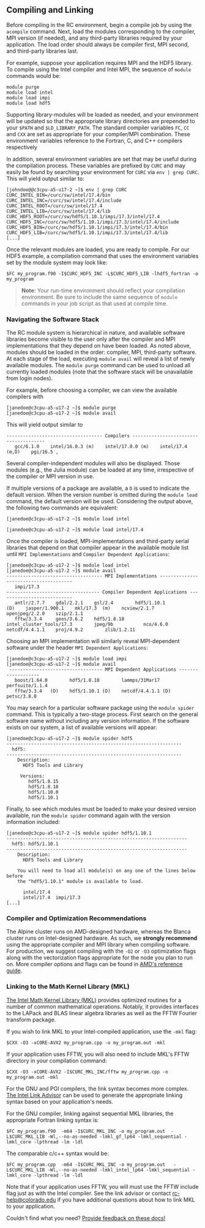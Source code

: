 ## Compiling and Linking

Before compiling in the RC environment, begin a compile job by using the `acompile` command. Next, load the modules corresponding to the compiler, MPI version (if needed), and any third-party libraries required by your application. The load order should always be compiler first, MPI second, and third-party libraries last.

For example, suppose your application requires MPI and the HDF5
library. To compile using the Intel compiler and Intel MPI, the
sequence of `module` commands would be:

```
module purge
module load intel
module load impi
module load hdf5
```

Supporting library-modules will be loaded as needed, and your
environment will be updated so that the appropriate library
directories are prepended to your `$PATH` and `$LD_LIBRARY_PATH`. The standard compiler variables `FC`, `CC` and `CXX` are set as appropriate for your compiler/MPI combination. These environment variables reference to the Fortran, C, and C++ compilers respectively

In addition, several environment variables are set that may be useful during the compilation process.  These variables are prefixed by `CURC` and may easily be found by searching your environment for `CURC` via `env | grep CURC`. This will yield output similar to:

```
[johndoe@@c3cpu-a5-u17-2 ~]$ env | grep CURC
CURC_INTEL_BIN=/curc/sw/intel/17.4/bin
CURC_INTEL_INC=/curc/sw/intel/17.4/include
CURC_INTEL_ROOT=/curc/sw/intel/17.4
CURC_INTEL_LIB=/curc/sw/intel/17.4/lib
CURC_HDF5_ROOT=/curc/sw/hdf5/1.10.1/impi/17.3/intel/17.4
CURC_HDF5_INC=/curc/sw/hdf5/1.10.1/impi/17.3/intel/17.4/include
CURC_HDF5_BIN=/curc/sw/hdf5/1.10.1/impi/17.3/intel/17.4/bin
CURC_HDF5_LIB=/curc/sw/hdf5/1.10.1/impi/17.3/intel/17.4/lib
[...]
```

Once the relevant modules are loaded, you are ready to compile. For our HDF5 example, a compilation command that uses the environment variables set by the module system may look like:

```
$FC my_program.f90 -I$CURC_HDF5_INC -L$CURC_HDF5_LIB -lhdf5_fortran -o my_program
```

> **Note:** Your run-time environment should reflect your compilation environment. Be sure to include the same sequence of `module` commands in your job script as that used at compile time.


### Navigating the Software Stack

The RC module system is hierarchical in nature, and available software libraries become visible to the user only after the compiler and MPI implementations that they depend on have been loaded. As noted above, modules should be loaded in the order: compiler, MPI, third-party software.  At each stage of the load, executing `module avail` will reveal a list of newly available modules.  The `module purge` command can be used to unload all currently loaded modules (note that the software stack will be unavailable from login nodes).

For example, before choosing a compiler, we can view the available compilers with

```
[janedoe@c3cpu-a5-u17-2 ~]$ module purge
[janedoe@c3cpu-a5-u17-2 ~]$ module avail
```

This will yield output similar to

```
----------------------------------- Compilers --------------------------------------
   gcc/6.1.0    intel/16.0.3 (m)    intel/17.0.0 (m)    intel/17.4 (m,D)    pgi/16.5 ,
```

Several compiler-independent modules will also be displayed. Those modules (e.g., the Julia module) can be loaded at any time, irrespective of the compiler or MPI version in use.

If multiple versions of a package are available, a `D` is used to indicate the default version. When the version number is omitted during the `module load` command, the default version will be used. Considering the output above, the following two commands are equivalent:

```[janedoe@c3cpu-a5-u17-2 ~]$ module load intel ```

```[janedoe@c3cpu-a5-u17-2 ~]$ module load intel/17.4 ```

Once the compiler is loaded, MPI-implementations and third-party
serial libraries that depend on that compiler appear in the available module list until `MPI Implementations` and `Compiler Dependent Applications`:

```
[janedoe@c3cpu-a5-u17-2 ~]$ module load intel
[janedoe@c3cpu-a5-u17-2 ~]$ module avail
----------------------------------- MPI Implementations --------------------------------------
   impi/17.3
---------------------------------- Compiler Dependent Applications ---------------------------
   antlr/2.7.7    gdal/2.2.1    gsl/2.4        hdf5/1.10.1              (D)    jasper/1.900.1    mkl/17.3  (m)    ncview/2.1.7      openjpeg/2.2.0    szip/2.1.1
   fftw/3.3.4     geos/3.6.2    hdf5/1.8.18    intel_cluster_tools/17.3        jpeg/9b           nco/4.6.0        netcdf/4.4.1.1    proj/4.9.2        zlib/1.2.11
```

Choosing an MPI implementation will similarly reveal MPI-dependent software under the header `MPI Dependent Applications`:

```
[janedoe@c3cpu-a5-u17-2 ~]$ module load impi
[janedoe@c3cpu-a5-u17-2 ~]$ module avail
 ---------------------------------- MPI Dependent Applications -------------------
   boost/1.64.0        hdf5/1.8.18        lammps/31Mar17        perfsuite/1.1.4
   fftw/3.3.4   (D)    hdf5/1.10.1 (D)    netcdf/4.4.1.1 (D)    petsc/3.8.0

```

You may search for a particular software package using the `module spider` command. This is typically a two-stage process. First search on the general software name without including any version information. If the software exists on our system, a list of available versions will appear:

```
[janedoe@c3cpu-a5-u17-2 ~]$ module spider hdf5
----------------------------------------------------------------
  hdf5:
----------------------------------------------------------------
    Description:
      HDF5 Tools and Library

     Versions:
        hdf5/1.8.15
        hdf5/1.8.18
        hdf5/1.10.0
        hdf5/1.10.1
```

Finally, to see which modules must be loaded to make your desired version available, run the `module spider` command again with the version information included:

```
[janedoe@c3cpu-a5-u17-2 ~]$ module spider hdf5/1.10.1
------------------------------------------------------------------
  hdf5: hdf5/1.10.1
------------------------------------------------------------------
    Description:
      HDF5 Tools and Library

    You will need to load all module(s) on any one of the lines below before
    the "hdf5/1.10.1" module is available to load.

      intel/17.4
      intel/17.4  impi/17.3
[...]
```


### Compiler and Optimization Recommendations

The Alpine cluster runs on AMD-designed hardware, whereas the Blanca cluster runs on Intel-designed hardware. As such, we **strongly recommend** using the appropriate compiler and MPI library when compiling software.  For production, we
suggest compiling with the `-O2` or `-O3` optimization flags along with the vectorization flags appropriate for the node you plan to run on. More compiler options and flags can be found in [AMD's reference guide](https://developer.amd.com/wp-content/resources/Compiler%20Options%20Quick%20Ref%20Guide%20for%20AMD%20EPYC%207xx3%20Series%20Processors.pdf). 

### Linking to the Math Kernel Library (MKL)

[The Intel Math Kernel Library
(MKL)](https://software.intel.com/en-us/mkl/documentation) provides optimized routines for a number of common mathematical
operations. Notably, it provides interfaces to the LAPack and BLAS linear algebra libraries as well as the FFTW Fourier transform package.

If you wish to link MKL to your Intel-compiled application, use the `-mkl` flag:

```
$CXX -O3 -xCORE-AVX2 my_program.cpp -o my_program.out -mkl
```

If your application uses FFTW, you will also need to include MKL's FFTW directory in your compilation command:

```
$CXX -O3 -xCORE-AVX2 -I$CURC_MKL_INC/fftw my_program.cpp -o my_program.out -mkl
```

For the GNU and PGI compilers, the link syntax becomes more
complex. [The Intel Link
Advisor](https://software.intel.com/en-us/articles/intel-mkl-link-line-advisor) can be used to generate the appropriate linking syntax based on your application's needs.

For the GNU compiler, linking against sequential MKL libraries, the appropriate Fortran linking syntax is:

```
$FC my_program.f90  -m64 -I$CURC_MKL_INC -o my_program.out  -L$CURC_MKL_LIB -Wl,--no-as-needed -lmkl_gf_lp64 -lmkl_sequential -lmkl_core -lpthread -lm -ldl
```

The comparable c/c++ syntax would be:

```
$FC my_program.cpp  -m64 -I$CURC_MKL_INC -o my_program.out   -L$CURC_MKL_LIB -Wl,--no-as-needed -lmkl_intel_lp64 -lmkl_sequential -lmkl_core -lpthread -lm -ldl
```

Note that if your application uses FFTW, you will must use the FFTW include flag just as with the Intel compiler. See the link advisor or contact <rc-help@colorado.edu> if you have additional questions about how to link MKL to your application.

Couldn't find what you need? [Provide feedback on these docs!](https://forms.gle/bSQEeFrdvyeQWPtW9)
